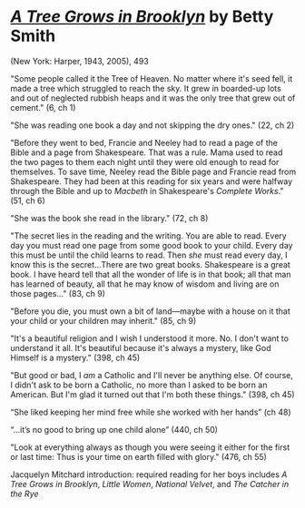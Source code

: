 
# [*A Tree Grows in Brooklyn*](https://www.amazon.com/Brooklyn-Harper-Perennial-Modern-Classics/dp/0061120073/ref=sr_1_2?dchild=1&keywords=tree+grows+in+brooklyn&qid=1620213570&sr=8-2) by Betty Smith

(New York: Harper, 1943, 2005), 493


"Some people called it the Tree of Heaven. No matter where it's seed fell, it made a tree which struggled to reach the sky. It grew in boarded-up lots and out of neglected rubbish heaps and it was the only tree that grew out of cement." (6, ch 1)

"She was reading one book a day and not skipping the dry ones." (22, ch 2)

"Before they went to bed, Francie and Neeley had to read a page of the Bible and a page from Shakespeare. That was a rule. Mama used to read the two pages to them each night until they were old enough to read for themselves. To save time, Neeley read the Bible page and Francie read from Shakespeare. They had been at this reading for six years and were halfway through the Bible and up to *Macbeth* in Shakespeare's *Complete Works*." (51, ch 6)

"She was the book she read in the library." (72, ch 8)

"The secret lies in the reading and the writing. You are able to read. Every day you must read one page from some good book to your child. Every day this must be until the child learns to read. Then *she* must read every day, I know this is the secret...There are two great books. Shakespeare is a great book. I have heard tell that all the wonder of life is in that book; all that man has learned of beauty, all that he may know of wisdom and living are on those pages..." (83, ch 9)

"Before you die, you must own a bit of land—maybe with a house on it that your child or your children may inherit." (85, ch 9)

"It's a beautiful religion and I wish I understood it more. No. I don't want to understand it all. It's beautiful because it's always a mystery, like God Himself is a mystery." (398, ch 45)

"But good or bad, I *am* a Catholic and I'll never be anything else. Of course, I didn't ask to be born a Catholic, no more than I asked to be born an American. But I'm glad it turned out that I'm both these things." (398, ch 45)

“She liked keeping her mind free while she worked with her hands” (ch 48)

“...it’s no good to bring up one child alone” (440, ch 50)

"Look at everything always as though you were seeing it either for the first or last time: Thus is your time on earth filled with glory." (476, ch 55)

Jacquelyn Mitchard introduction: required reading for her boys includes *A Tree Grows in Brooklyn*, *Little Women*, *National Velvet*, and *The Catcher in the Rye* 